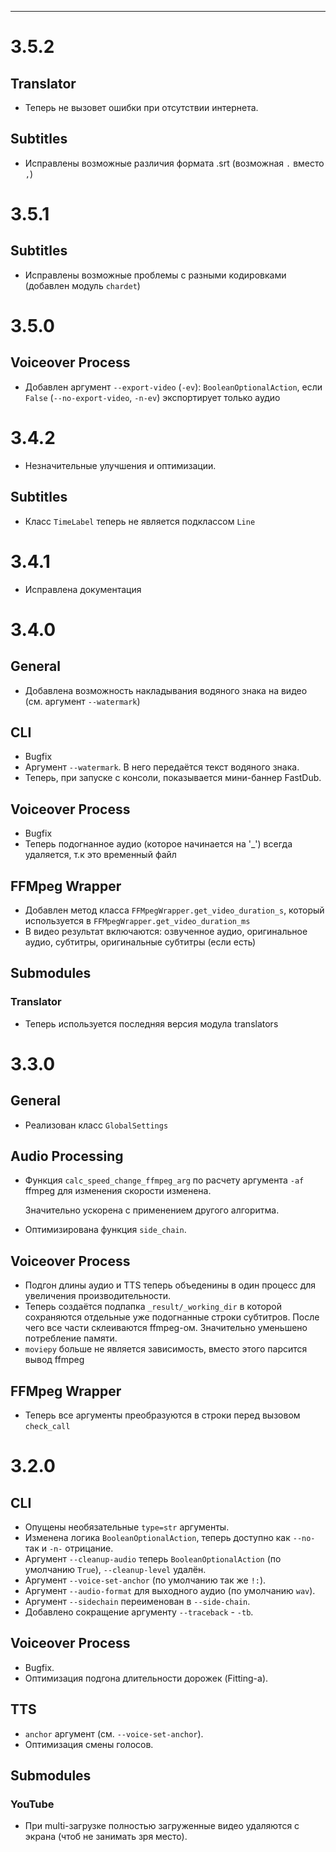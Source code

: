 ---

# 3.5.2

## Translator

- Теперь не вызовет ошибки при отсутствии интернета.

## Subtitles

- Исправлены возможные различия формата .srt (возможная `.` вместо `,`)

# 3.5.1

## Subtitles

- Исправлены возможные проблемы с разными кодировками (добавлен модуль `chardet`)

# 3.5.0

## Voiceover Process

- Добавлен аргумент `--export-video` (`-ev`): `BooleanOptionalAction`, если `False` (`--no-export-video`, `-n-ev`)
  экспортирует только аудио

# 3.4.2

- Незначительные улучшения и оптимизации.

## Subtitles

- Класс `TimeLabel` теперь не является подклассом `Line`

# 3.4.1

- Исправлена документация

# 3.4.0

## General

- Добавлена возможность накладывания водяного знака на видео (см. аргумент `--watermark`)

## CLI

- Bugfix
- Аргумент `--watermark`. В него передаётся текст водяного знака.
- Теперь, при запуске с консоли, показывается мини-баннер FastDub.

## Voiceover Process

- Bugfix
- Теперь подогнанное аудио (которое начинается на '_') всегда удаляется, т.к это временный файл

## FFMpeg Wrapper

- Добавлен метод класса `FFMpegWrapper.get_video_duration_s`, который используется
  в `FFMpegWrapper.get_video_duration_ms`
- В видео результат включаются: озвученное аудио, оригинальное аудио, субтитры, оригинальные субтитры (если есть)

## Submodules

### Translator

- Теперь используется последняя версия модула translators

# 3.3.0

## General

- Реализован класс `GlobalSettings`

## Audio Processing

- Функция `calc_speed_change_ffmpeg_arg` по расчету аргумента `-af` ffmpeg для изменения скорости изменена.

  Значительно ускорена с применением другого алгоритма.

- Оптимизирована функция `side_chain`.

## Voiceover Process

- Подгон длины аудио и TTS теперь объеденины в один процесс для увеличения производительности.
- Теперь создаётся подпапка `_result/_working_dir` в которой сохраняются отдельные уже подогнанные строки субтитров.
  После чего все части склеиваются ffmpeg-ом.
  Значительно уменьшено потребление памяти.
- `moviepy` больше не является зависимость, вместо этого парсится вывод ffmpeg

## FFMpeg Wrapper

- Теперь все аргументы преобразуются в строки перед вызовом `check_call`

# 3.2.0

## CLI

- Опущены необязательные `type=str` аргументы.
- Изменена логика `BooleanOptionalAction`, теперь доступно как `--no-` так и `-n-` отрицание.
- Аргумент `--cleanup-audio` теперь `BooleanOptionalAction` (по умолчанию `True`), `--cleanup-level` удалён.
- Аргумент `--voice-set-anchor` (по умолчанию так же `!:`).
- Аргумент `--audio-format` для выходного аудио (по умолчанию `wav`).
- Аргумент `--sidechain` переименован в `--side-chain`.
- Добавлено сокращение аргументу `--traceback` - `-tb`.

## Voiceover Process

- Bugfix.
- Оптимизация подгона длительности дорожек (Fitting-а).

## TTS

- `anchor` аргумент (см. `--voice-set-anchor`).
- Оптимизация смены голосов.

## Submodules

### YouTube

- При multi-загрузке полностью загруженные видео удаляются с экрана (чтоб не занимать зря место).
